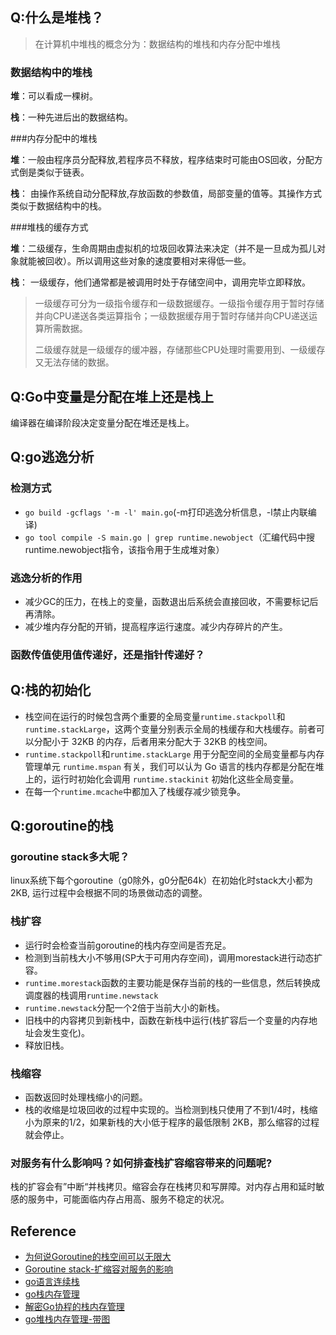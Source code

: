 ## Q:什么是堆栈？

>  在计算机中堆栈的概念分为：数据结构的堆栈和内存分配中堆栈

### 数据结构中的堆栈

**堆**：可以看成一棵树。

**栈**：一种先进后出的数据结构。

###内存分配中的堆栈

**堆**：一般由程序员分配释放,若程序员不释放，程序结束时可能由OS回收，分配方式倒是类似于链表。

**栈**： 由操作系统自动分配释放,存放函数的参数值，局部变量的值等。其操作方式类似于数据结构中的栈。

###堆栈的缓存方式

**堆**：二级缓存，生命周期由虚拟机的垃圾回收算法来决定（并不是一旦成为孤儿对象就能被回收）。所以调用这些对象的速度要相对来得低一些。

**栈**： 一级缓存，他们通常都是被调用时处于存储空间中，调用完毕立即释放。

> 一级缓存可分为一级指令缓存和一级数据缓存。一级指令缓存用于暂时存储并向CPU递送各类运算指令；一级数据缓存用于暂时存储并向CPU递送运算所需数据。
>
> 二级缓存就是一级缓存的缓冲器，存储那些CPU处理时需要用到、一级缓存又无法存储的数据。

## Q:Go中变量是分配在堆上还是栈上

编译器在编译阶段决定变量分配在堆还是栈上。



## Q:go逃逸分析

### 检测方式

- `go build -gcflags '-m -l' main.go`(-m打印逃逸分析信息，-l禁止内联编译)
- `go tool compile -S main.go | grep runtime.newobject`（汇编代码中搜runtime.newobject指令，该指令用于生成堆对象）

### 逃逸分析的作用

- 减少GC的压力，在栈上的变量，函数退出后系统会直接回收，不需要标记后再清除。
- 减少堆内存分配的开销，提高程序运行速度。减少内存碎片的产生。

### 函数传值使用值传递好，还是指针传递好？



## Q:栈的初始化

- 栈空间在运行的时候包含两个重要的全局变量`runtime.stackpoll`和`runtime.stackLarge`，这两个变量分别表示全局的栈缓存和大栈缓存。前者可以分配小于 32KB 的内存，后者用来分配大于 32KB 的栈空间。
- `runtime.stackpoll`和`runtime.stackLarge` 用于分配空间的全局变量都与内存管理单元 `runtime.mspan` 有关，我们可以认为 Go 语言的栈内存都是分配在堆上的，运行时初始化会调用 `runtime.stackinit` 初始化这些全局变量。
- 在每一个`runtime.mcache`中都加入了栈缓存减少锁竞争。



## Q:goroutine的栈

### goroutine stack多大呢？

linux系统下每个goroutine（g0除外，g0分配64k）在初始化时stack大小都为2KB, 运行过程中会根据不同的场景做动态的调整。

### 栈扩容

- 运行时会检查当前goroutine的栈内存空间是否充足。
- 检测到当前栈大小不够用(SP大于可用内存空间)，调用morestack进行动态扩容。
- `runtime.morestack`函数的主要功能是保存当前的栈的一些信息，然后转换成调度器的栈调用`runtime.newstack`
- `runtime.newstack`分配一个2倍于当前大小的新栈。
- 旧栈中的内容拷贝到新栈中，函数在新栈中运行(栈扩容后一个变量的内存地址会发生变化)。
- 释放旧栈。

### 栈缩容

- 函数返回时处理栈缩小的问题。
- 栈的收缩是垃圾回收的过程中实现的。当检测到栈只使用了不到1/4时，栈缩小为原来的1/2，如果新栈的大小低于程序的最低限制 2KB，那么缩容的过程就会停止。

### 对服务有什么影响吗？如何排查栈扩容缩容带来的问题呢?

栈的扩容会有”中断“并栈拷贝。缩容会存在栈拷贝和写屏障。对内存占用和延时敏感的服务中，可能面临内存占用高、服务不稳定的状况。

## Reference

- [为何说Goroutine的栈空间可以无限大](https://app.yinxiang.com/shard/s43/nl/13675070/d179b0d4-0b96-48ef-a260-c4a67b2321ca)
- [Goroutine stack-扩缩容对服务的影响](https://app.yinxiang.com/shard/s43/nl/13675070/2a8e09c6-7c14-4500-af10-e87c3d399c47)
- [go语言连续栈](https://app.yinxiang.com/shard/s43/nl/13675070/1aa41d30-0c14-4dc2-aced-d7dbb12ad758)
- [go栈内存管理](https://app.yinxiang.com/shard/s43/nl/13675070/5b579d15-a62b-4546-ab38-50a44aea2ed6)
- [解密Go协程的栈内存管理](https://app.yinxiang.com/shard/s43/nl/13675070/41ae19bf-669c-4be1-83e6-cf44dfbab6d0)
- [go堆栈内存管理-带图](https://studygolang.com/articles/25547)

